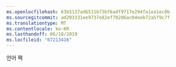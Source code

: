 ```yaml
---
ms.openlocfilehash: 63b5137ad6511b73bf6adf9717e294fa1ea1ec0b
ms.sourcegitcommit: ad203331ee9737e82ef70206ac04eeb72a5f9c7f
ms.translationtype: MT
ms.contentlocale: ko-KR
ms.lasthandoff: 06/18/2019
ms.locfileid: "67213416"
---
```

언어 팩